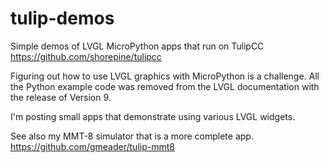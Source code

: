 # tulip-demos
Simple demos of LVGL MicroPython apps that run on TulipCC https://github.com/shorepine/tulipcc

Figuring out how to use LVGL graphics with MicroPython is a challenge. All the Python example code was removed from the LVGL documentation with the release of Version 9.

I'm posting small apps that demonstrate using various LVGL widgets.

See also my MMT-8 simulator that is a more complete app. https://github.com/gmeader/tulip-mmt8
